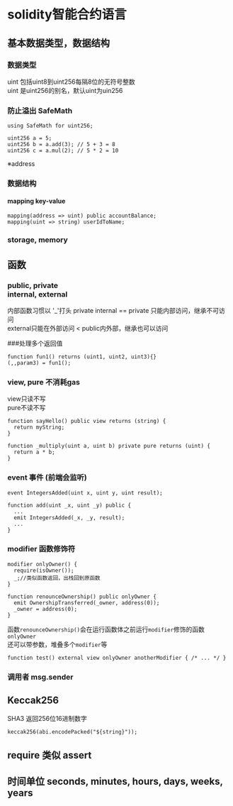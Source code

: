 # solidity智能合约语言

## 基本数据类型，数据结构
### 数据类型
uint 包括uint8到uint256每隔8位的无符号整数<br>
uint 是uint256的别名，默认uint为uin256

### 防止溢出 SafeMath
``` solidity
using SafeMath for uint256;

uint256 a = 5;
uint256 b = a.add(3); // 5 + 3 = 8
uint256 c = a.mul(2); // 5 * 2 = 10
```

※address

### 数据结构 
#### mapping key-value
``` solidity
mapping(address => uint) public accountBalance;
mapping(uint => string) userIdToName;
```

### storage, memory

## 函数

### public, private<br>internal, external
内部函数习惯以 '_'打头 private
internal == private 只能内部访问，继承不可访问<br>
external只能在外部访问 < public内外部，继承也可以访问<br>

###处理多个返回值

``` solidity
function fun1() returns (uint1, uint2, uint3){}
(,,param3) = fun1();
```

### view, pure 不消耗gas
view只读不写<br>
pure不读不写<br>

``` solidity
function sayHello() public view returns (string) {
  return myString;
}

function _multiply(uint a, uint b) private pure returns (uint) {
  return a * b;
}
```

### event 事件 (前端会监听)
``` solidity
event IntegersAdded(uint x, uint y, uint result);

function add(uint _x, uint _y) public {
  ...
  emit IntegersAdded(_x, _y, result);
  ...
}
```

### modifier 函数修饰符
``` solidity
modifier onlyOwner() {
  require(isOwner());
  _;//类似函数返回，出栈回到原函数
}

function renounceOwnership() public onlyOwner {
  emit OwnershipTransferred(_owner, address(0));
  _owner = address(0);
}
```

函数`renounceOwnership()`会在运行函数体之前运行`modifier`修饰的函数`onlyOwner`<br>
还可以带参数，堆叠多个`modifier`等
``` solidity
function test() external view onlyOwner anotherModifier { /* ... */ }
```

### 调用者 msg.sender

## Keccak256
SHA3 返回256位16进制数字<br>
``` solidity
keccak256(abi.encodePacked("${string}"));
```
## require 类似 assert

## 时间单位 seconds, minutes, hours, days, weeks, years




